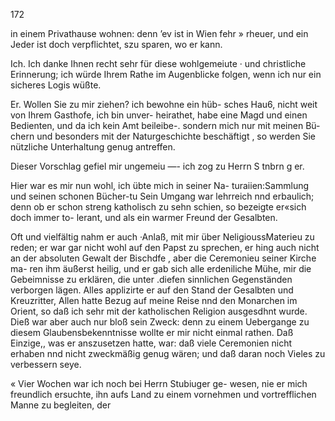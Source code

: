 172

in einem Privathause wohnen: denn ’ev ist in Wien fehr »
rheuer, und ein Jeder ist doch verpflichtet, szu sparen, wo
er kann.

Ich. Ich danke Ihnen recht sehr für diese wohlgemeiute
· und christliche Erinnerung; ich würde Ihrem Rathe im
Augenblicke folgen, wenn ich nur ein sicheres Logis wüßte.

Er. Wollen Sie zu mir ziehen? ich bewohne ein hüb-
sches Hau6, nicht weit von Ihrem Gasthofe, ich bin unver-
heirathet, habe eine Magd und einen Bedienten, und da
ich kein Amt beileibe-. sondern mich nur mit meinen Bü-
chern und besonders mit der Naturgeschichte beschäftigt , so
werden Sie nützliche Unterhaltung genug antreffen.

Dieser Vorschlag gefiel mir ungemeiu —- ich zog zu Herrn
S tnbrn g er.

Hier war es mir nun wohl, ich übte mich in seiner Na-
turaiien:Sammlung und seinen schonen Bücher-tu Sein
Umgang war lehrreich nnd erbaulich; denn ob er schon streng
katholisch zu sehn schien, so bezeigte er«sich doch immer to-
lerant, und als ein warmer Freund der Gesalbten.

Oft und vielfältig nahm er auch ·Anlaß, mit mir über
NeligioussMaterieu zu reden; er war gar nicht wohl auf
den Papst zu sprechen, er hing auch nicht an der absoluten
Gewalt der Bischdfe , aber die Ceremonieu seiner Kirche ma-
ren ihm äußerst heilig, und er gab sich alle erdeniliche Mühe,
mir die Gebeimnisse zu erklären, die unter .diefen sinnlichen
Gegenständen verborgen lägen. Alles applizirte er auf den
Stand der Gesalbten und Kreuzritter, Allen hatte Bezug auf
meine Reise nnd den Monarchen im Orient, so daß ich sehr
mit der katholischen Religion ausgesdhnt wurde. Dieß war
aber auch nur bloß sein Zweck: denn zu einem Uebergange
zu diesem Glaubensbekenntnisse wollte er mir nicht einmal
rathen. Daß Einzige,, was er anszusetzen hatte, war: daß
viele Ceremonien nicht erhaben nnd nicht zweckmäßig genug
wären; und daß daran noch Vieles zu verbessern seye.

« Vier Wochen war ich noch bei Herrn Stubiuger ge-
wesen, nie er mich freundlich ersuchte, ihn aufs Land zu
einem vornehmen und vortrefflichen Manne zu begleiten, der


